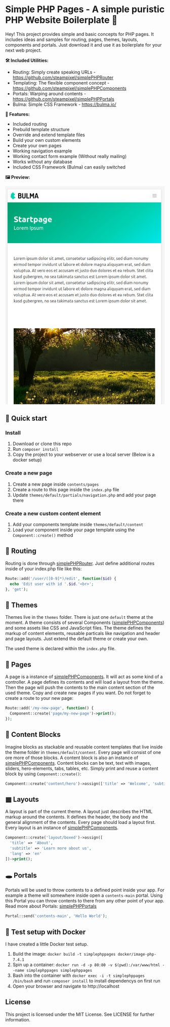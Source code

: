 # Simple PHP Pages - A simple puristic PHP Website Boilerplate 🚀
Hey! This project provides simple and basic concepts for PHP pages. It includes ideas and samples for routing, pages, themes, layouts, components and portals. Just download it and use it as boilerplate for your next web project.

__🛠 Included Utilities:__
* Routing: Simply create speaking URLs - https://github.com/steampixel/simplePHPRouter
* Templating: The flexible component concept - https://github.com/steampixel/simplePHPComponents
* Portals: Warping around contents - https://github.com/steampixel/simplePHPPortals
* Bulma: Simple CSS Framework - https://bulma.io/

__🧰 Features:__
* Included routing
* Prebuild template structure
* Override and extend template files
* Build your own custom elements
* Create your own pages
* Working navigation example
* Working contact form example (Without really mailing)
* Works without any database
* Included CSS Framework (Bulma) can easily switched

__🖼 Preview:__

![preview](https://raw.githubusercontent.com/steampixel/simplePHPPages/main/preview_mobile.png)

## 📕 Quick start

### Install
1. Download or clone this repo
2. Run `composer install`
3. Copy the project to your webserver or use a local server (Below is a docker setup)

### Create a new page
1. Create a new page inside `contents/pages`
2. Create a route to this page inside the `index.php` file
3. Update `themes/default/partials/navigation.php` and add your page there

### Create a new custom content element
1. Add your components template inside `themes/default/content`
2. Load your component inside your page template using the `Component::create()` method

## 🧭 Routing
Routing is done through [simplePHPRouter](https://github.com/steampixel/simplePHPRouter). Just define additional routes inside of your index.php file like this:
```php
Route::add('/user/([0-9]*)/edit', function($id) {
  echo 'Edit user with id '.$id.'<br>';
}, 'get');
```

## 🎨 Themes
Themes live in the `themes` folder. There is just one `default` theme at the moment. A theme consists of several Components ([simplePHPComponents](https://github.com/steampixel/simplePHPComponents)) and some assets like CSS and JavaScript files. The theme defines the markup of content elements, reusable particals like navigation and header and page layouts. Just extend the default theme or create your own.

The used theme is declared within the `index.php` file.

## 📄 Pages
A page is a instance of [simplePHPComponents](https://github.com/steampixel/simplePHPComponents). It will act as some kind of a controller. A page defines its contents and will load a layout from the theme. Then the page will push the contents to the main content section of the used theme. Copy and create new pages if you want.
Do not forget to create a route to your new page:
```php
Route::add('/my-new-page', function() {
  Component::create('page/my-new-page')->print();
});
```

## 🧱 Content Blocks
Imagine blocks as stackable and reusable content templates that live inside the theme folder in `themes/default/content`. Every page will consist of one ore more of those blocks. A content block is also an instance of [simplePHPComponents](https://github.com/steampixel/simplePHPComponents). Content blocks can be text, text with images, sliders, hero-elements, tabs, tables, etc. Simply print and reuse a content block by using `Component::create()`:
```php
Component::create('content/hero')->assign(['title' => 'Welcome', 'subtitle' => 'Lorem Ipsum'])
```

## ▦ Layouts
A layout is part of the current theme. A layout just describes the HTML markup around the contents. It defines the header, the body and the general alignment of the contents. Every page should load a layout first. Every layout is an instance of [simplePHPComponents](https://github.com/steampixel/simplePHPComponents).
```php
Component::create('layout/boxed')->assign([
  'title' => 'About',
  'subtitle' => 'Learn more about us',
  'lang' => 'en'
])->print();
```

## 🕳 Portals
Portals will be used to throw contents to a defined point inside your app. For example a theme will somewhere inside open a `contents-main` portal. Using this Portal you can throw contents to there from any other point of your app. Read more about Portals: [simplePHPPortals](https://github.com/steampixel/simplePHPPortals)
```php
Portal::send('contents-main', 'Hello World');
```

## 🚢 Test setup with Docker
I have created a little Docker test setup.

1. Build the image: `docker build -t simplephppages docker/image-php-7.4.1`
2. Spin up a container: `docker run -d -p 80:80 -v $(pwd):/var/www/html --name simplephppages simplephppages`
3. Bash into the container with `docker exec -i -t simplephppages /bin/bash` and run `composer install` to install dependencys on first run
4. Open your browser and navigate to http://localhost

## License
This project is licensed under the MIT License. See LICENSE for further information.
